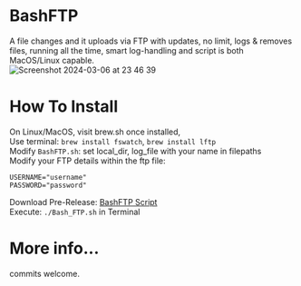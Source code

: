 # BashFTP
A file changes and it uploads via FTP with updates, no limit, logs & removes files, running all the time, smart log-handling and script is both MacOS/Linux capable.     
![Screenshot 2024-03-06 at 23 46 39](https://github.com/megasyntax/BashFTP/assets/102532457/900a41e1-7059-4549-b73c-daed893ef9e1)

  
# How To Install  
On Linux/MacOS, visit brew.sh once installed,    
Use terminal: ```brew install fswatch```, ```brew install lftp```  
Modify ```BashFTP.sh```: set local_dir, log_file with your name in filepaths  
Modify your FTP details within the ftp file:
```SERVER="192.168.68.118:2525"   
USERNAME="username"  
PASSWORD="password"
```
Download Pre-Release: [BashFTP Script](https://github.com/megasyntax/BashFTP/blob/main/Bash_FTP.sh)  
Execute: ```./Bash_FTP.sh``` in Terminal  



  
# More info...  
commits welcome.

